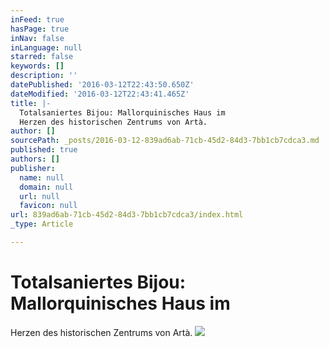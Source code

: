 ```yaml
---
inFeed: true
hasPage: true
inNav: false
inLanguage: null
starred: false
keywords: []
description: ''
datePublished: '2016-03-12T22:43:50.650Z'
dateModified: '2016-03-12T22:43:41.465Z'
title: |-
  Totalsaniertes Bijou: Mallorquinisches Haus im
  Herzen des historischen Zentrums von Artà.
author: []
sourcePath: _posts/2016-03-12-839ad6ab-71cb-45d2-84d3-7bb1cb7cdca3.md
published: true
authors: []
publisher:
  name: null
  domain: null
  url: null
  favicon: null
url: 839ad6ab-71cb-45d2-84d3-7bb1cb7cdca3/index.html
_type: Article

---
```

# Totalsaniertes Bijou: Mallorquinisches Haus im
Herzen des historischen Zentrums von Artà.
![](https://the-grid-user-content.s3-us-west-2.amazonaws.com/26cadb79-3ea9-493d-9c76-ffeabda7dfff.jpg)